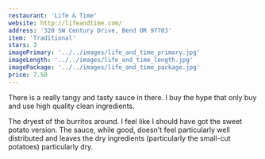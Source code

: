 ```yaml
---
restaurant: 'Life & Time'
website: http://lifeandtime.com/
address: '320 SW Century Drive, Bend OR 97703'
item: 'Traditional'
stars: 3
imagePrimary: '../../images/life_and_time_primary.jpg'
imageLength: '../../images/life_and_time_length.jpg'
imagePackage: '../../images/life_and_time_package.jpg'
price: 7.50
---
```


There is a really tangy and tasty sauce in there. I buy the hype that only buy and use high quality clean ingredients.

The dryest of the burritos around. I feel like I should have got the sweet potato version. The sauce, while good, doesn't feel particularly well distributed and leaves the dry ingredients (particularly the small-cut potatoes) particularly dry.
